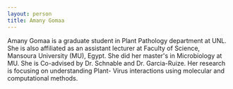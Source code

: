 ```yaml
---
layout: person
title: Amany Gomaa
---
```


Amany Gomaa is a graduate student in Plant Pathology department at UNL. She is also affiliated as an assistant lecturer at Faculty of Science, Mansoura University (MU), Egypt. She did her master's in Microbiology at MU. She is Co-advised by Dr. Schnable and Dr. Garcia-Ruize. Her research is focusing on understanding Plant- Virus interactions using molecular and computational methods.
